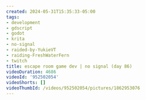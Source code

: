 ```yaml
---
created: 2024-05-31T15:35:33-05:00
tags:
- development
- gdscript
- godot
- krita
- no-signal
- raided-by-YukieVT
- raiding-FreshWaterFern
- twitch
title: escape room game dev | no signal (day 86)
videoDuration: 4686
videoId: '952502054'
videoShorts: []
videoThumbId: /videos/952502054/pictures/1862953076
---
```

